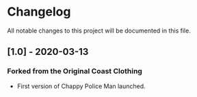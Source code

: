 # Changelog

All notable changes to this project will be documented in this file.

## [1.0] - 2020-03-13
### Forked from the Original Coast Clothing
- First version of Chappy Police Man launched.
